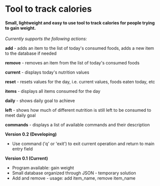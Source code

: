 # Tool to track calories

#### **Small, lightweight and easy to use tool to track calories for people trying to gain weight.**

_Currently supports the following actions:_

**add** - adds an item to the list of today's consumed foods, adds a new item to the database if needed

**remove** - removes an item from the list of today's consumed foods

**current** - displays today's nutrition values

**reset** - resets values for the day, i.e. current values, foods eaten today, etc

**items** - displays all items consumed for the day

**daily** - shows daily goal to achieve

**left** - shows how much of different nutrition is still left to be consumed to meet daily goal

**commands** - displays a list of available commands and their description

**Version 0.2 (Developing)**
* Use command ('q' or 'exit') to exit current operation and return to main entry field

**Version 0.1 (Current)**
* Program available: gain weight
* Small database organized through JSON - temporary solution
* Add and remove - usage: add item_name, remove item_name